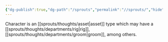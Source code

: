 ```yaml
---
{"dg-publish":true,"dg-path":"/sprouts","permalink":"//sprouts/","hide":true}
---
```


Character is an [[sprouts/thoughts/asset\|asset]] type which may have a [[sprouts/thoughts/departments/rig\|rig]], [[sprouts/thoughts/departments/groom\|groom]], among others.